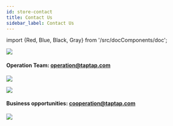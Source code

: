 ```yaml
---
id: store-contact
title: Contact Us
sidebar_label: Contact Us
---
```

import {Red, Blue, Black, Gray} from '/src/docComponents/doc';




![](https://img.tapimg.com/market/images/c53d78b9b120276b53f82aebb0d01537.png)   

#### Operation Team: operation@taptap.com

[![](https://img.tapimg.com/market/images/64a239022e3ee5ae7743aca0fe6386cf.png)](mailto:operation@taptap.com)  

![](https://img.tapimg.com/market/images/c53d78b9b120276b53f82aebb0d01537.png)   

#### Business opportunities:  cooperation@taptap.com

[![](https://img.tapimg.com/market/images/9d19089c894e49d13f3594e34735450a.png)](mailto:operation@taptap.com)  

